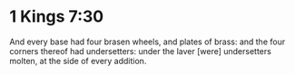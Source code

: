 # 1 Kings 7:30

And every base had four brasen wheels, and plates of brass: and the four corners thereof had undersetters: under the laver [were] undersetters molten, at the side of every addition.